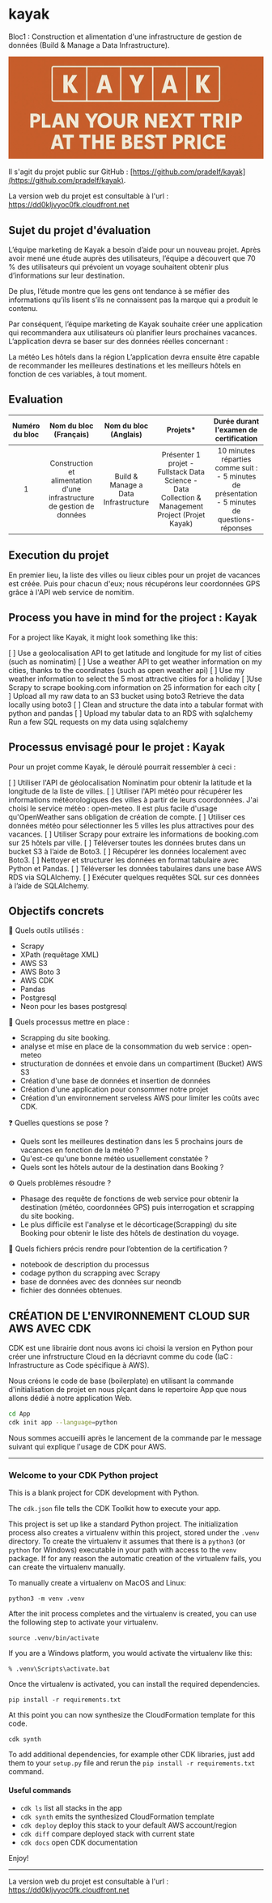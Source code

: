# kayak

Bloc1 : Construction et alimentation d'une infrastructure de gestion de données (Build &amp; Manage a Data Infrastructure).

![alt text](Media/Kayak-FPr.png)

Il s'agit du projet public sur GitHub : [https://github.com/pradelf/kayak](https://github.com/pradelf/kayak).

La version web du projet est consultable à l'url : <https://dd0kljvyoc0fk.cloudfront.net>

## Sujet du projet d'évaluation

L’équipe marketing de Kayak a besoin d’aide pour un nouveau projet. Après avoir mené une étude auprès des utilisateurs, l’équipe a découvert que 70 % des utilisateurs qui prévoient un voyage souhaitent obtenir plus d’informations sur leur destination.

De plus, l’étude montre que les gens ont tendance à se méfier des informations qu’ils lisent s’ils ne connaissent pas la marque qui a produit le contenu.

Par conséquent, l’équipe marketing de Kayak souhaite créer une application qui recommandera aux utilisateurs où planifier leurs prochaines vacances. L’application devra se baser sur des données réelles concernant :

La météo
Les hôtels dans la région
L’application devra ensuite être capable de recommander les meilleures destinations et les meilleurs hôtels en fonction de ces variables, à tout moment.

## Evaluation

| Numéro du bloc| Nom du bloc (Français)|Nom du bloc (Anglais) |Projets* | Durée durant l'examen de certification |
| :---------------: |:---------------:| :--------:|:---------------:|:---------------:|
|1 |Construction et alimentation d'une infrastructure de gestion de données|Build & Manage a Data Infrastructure |Présenter 1 projet  - Fullstack Data Science - Data Collection & Management Project (Projet Kayak) |10 minutes réparties comme suit : - 5 minutes de présentation - 5 minutes de questions-réponses |

## Execution du projet

En premier lieu, la liste des villes ou lieux cibles pour un projet de vacances est créée.
Puis pour chacun d'eux;  nous récupérons leur coordonnées GPS grâce à l'API web service de nomitim.

## Process you have in mind for the project : Kayak

For a project like Kayak, it might look something like this:

 [ ]  Use a geolocalisation API to get latitude and longitude for my list of cities (such as nominatim)
 [ ] Use a weather API to get weather information on my cities, thanks to the coordinates (such as open weather api)
 [ ] Use my weather information to select the 5 most attractive cities for a holiday
 [ ]Use Scrapy to scrape booking.com information on 25 information for each city
 [ ] Upload all my raw data to an S3 bucket using boto3
Retrieve the data locally using boto3
 [ ] Clean and structure the data into a tabular format with python and pandas
 [ ] Upload my tabular data to an RDS with sqlalchemy
Run a few SQL requests on my data using sqlalchemy

## Processus envisagé pour le projet : Kayak

Pour un projet comme Kayak, le déroulé pourrait ressembler à ceci :

 [ ] Utiliser l'API de géolocalisation Nominatim pour obtenir la latitude et la longitude de la liste de villes.
 [ ] Utiliser l'API météo pour récupérer les informations météorologiques des villes à partir de leurs coordonnées. J'ai choisi le service météo : open-meteo. Il est plus facile d'usage qu'OpenWeather sans obligation de création de compte.
 [ ] Utiliser ces données météo pour sélectionner les 5 villes les plus attractives pour des vacances.
 [ ] Utiliser Scrapy pour extraire les informations de booking.com sur 25 hôtels par ville.
 [ ] Téléverser toutes les données brutes dans un bucket S3 à l’aide de Boto3.
 [ ] Récupérer les données localement avec Boto3.
 [ ] Nettoyer et structurer les données en format tabulaire avec Python et Pandas.
 [ ] Téléverser les données tabulaires dans une base AWS RDS via SQLAlchemy.
 [ ] Exécuter quelques requêtes SQL sur ces données à l’aide de SQLAlchemy.

## Objectifs concrets

🧰 Quels outils utilisés :

* Scrapy
* XPath (requêtage XML)
* AWS S3
* AWS Boto 3
* AWS CDK
* Pandas
* Postgresql
* Neon pour les bases postgresql

🔄 Quels processus mettre en place :

* Scrapping du site booking.
* analyse et mise en place de la consommation du web service : open-meteo
* structuration de données et envoie dans un compartiment (Bucket) AWS S3
* Création d'une base de données et insertion de données
* Création d'une application pour consommer notre projet
* Création d'un environnement serveless AWS pour limiter les coûts avec CDK.

❓ Quelles questions se pose ?

* Quels sont les meilleures destination dans les 5 prochains jours de vacances en fonction de la météo ?
* Qu'est-ce qu'une bonne météo usuellement constatée ?
* Quels sont les hôtels autour de la destination dans Booking ?

⚙️ Quels problèmes résoudre ?

* Phasage des requête de fonctions de web service pour obtenir la destination (météo, coordonnées GPS) puis interrogation et scrapping du site booking.
* Le plus difficile est l'analyse et le décorticage(Scrapping) du site Booking pour obtenir le liste des hôtels de destination du voyage.

📁 Quels fichiers précis rendre pour l’obtention de la certification ?

* notebook de description du processus
* codage python du scrapping avec Scrapy
* base de données avec des données sur neondb
* fichier des données obtenues.

## CRÉATION DE L'ENVIRONNEMENT CLOUD SUR AWS AVEC CDK

CDK  est une librairie dont nous avons ici choisi la version en Python pour créer une infrstructure Cloud en la décriavnt comme du code (IaC : Infrastructure as Code spécifique à AWS).

Nous créons le code de base (boilerplate) en utilisant la commande d'initialisation de projet en nous plçant dans le repertoire App que nous allons dédié à notre application Web.

```bash
cd App
cdk init app --language=python
```

Nous sommes accueilli après le lancement de la commande par le message suivant  qui explique l'usage de CDK pour AWS.
___

### Welcome to your CDK Python project

This is a blank project for CDK development with Python.

The `cdk.json` file tells the CDK Toolkit how to execute your app.

This project is set up like a standard Python project.  The initialization
process also creates a virtualenv within this project, stored under the `.venv`
directory.  To create the virtualenv it assumes that there is a `python3`
(or `python` for Windows) executable in your path with access to the `venv`
package. If for any reason the automatic creation of the virtualenv fails,
you can create the virtualenv manually.

To manually create a virtualenv on MacOS and Linux:

```
python3 -m venv .venv
```

After the init process completes and the virtualenv is created, you can use the following
step to activate your virtualenv.

```
source .venv/bin/activate
```

If you are a Windows platform, you would activate the virtualenv like this:

```
% .venv\Scripts\activate.bat
```

Once the virtualenv is activated, you can install the required dependencies.

```
pip install -r requirements.txt
```

At this point you can now synthesize the CloudFormation template for this code.

```
cdk synth
```

To add additional dependencies, for example other CDK libraries, just add
them to your `setup.py` file and rerun the `pip install -r requirements.txt`
command.

#### Useful commands

* `cdk ls`          list all stacks in the app
* `cdk synth`       emits the synthesized CloudFormation template
* `cdk deploy`      deploy this stack to your default AWS account/region
* `cdk diff`        compare deployed stack with current state
* `cdk docs`        open CDK documentation

Enjoy!
___
La version web du projet est consultable à l'url : <https://dd0kljvyoc0fk.cloudfront.net>
